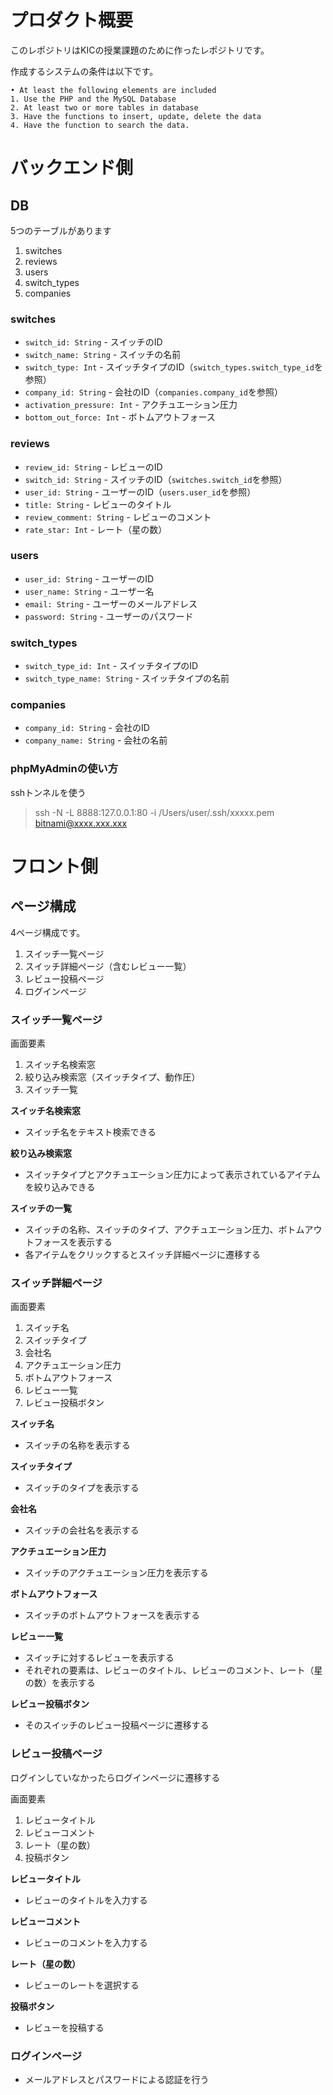 # プロダクト概要
このレポジトリはKICの授業課題のために作ったレポジトリです。

作成するシステムの条件は以下です。
```
• At least the following elements are included
1. Use the PHP and the MySQL Database
2. At least two or more tables in database
3. Have the functions to insert, update, delete the data
4. Have the function to search the data.
```

# バックエンド側
## DB
5つのテーブルがあります
1. switches
2. reviews
3. users
4. switch_types
5. companies

### switches
- `switch_id: String` - スイッチのID
- `switch_name: String` - スイッチの名前
- `switch_type: Int` - スイッチタイプのID（`switch_types.switch_type_id`を参照）
- `company_id: String` - 会社のID（`companies.company_id`を参照）
- `activation_pressure: Int` - アクチュエーション圧力
- `bottom_out_force: Int` - ボトムアウトフォース

### reviews
- `review_id: String` - レビューのID
- `switch_id: String` - スイッチのID（`switches.switch_id`を参照）
- `user_id: String` - ユーザーのID（`users.user_id`を参照）
- `title: String` - レビューのタイトル
- `review_comment: String` - レビューのコメント
- `rate_star: Int` - レート（星の数）

### users
- `user_id: String` - ユーザーのID
- `user_name: String` - ユーザー名
- `email: String` - ユーザーのメールアドレス
- `password: String` - ユーザーのパスワード

### switch_types
- `switch_type_id: Int` - スイッチタイプのID
- `switch_type_name: String` - スイッチタイプの名前

### companies
- `company_id: String` - 会社のID
- `company_name: String` - 会社の名前



### phpMyAdminの使い方
sshトンネルを使う

> ssh -N -L 8888:127.0.0.1:80 -i /Users/user/.ssh/xxxxx.pem bitnami@xxxx.xxx.xxx


# フロント側
## ページ構成
4ページ構成です。
1. スイッチ一覧ページ
2. スイッチ詳細ページ（含むレビュー一覧）
3. レビュー投稿ページ
4. ログインページ

### スイッチ一覧ページ
画面要素
1. スイッチ名検索窓
2. 絞り込み検索窓（スイッチタイプ、動作圧）
3. スイッチ一覧

**スイッチ名検索窓**
- スイッチ名をテキスト検索できる

**絞り込み検索窓**
- スイッチタイプとアクチュエーション圧力によって表示されているアイテムを絞り込みできる

**スイッチの一覧**
- スイッチの名称、スイッチのタイプ、アクチュエーション圧力、ボトムアウトフォースを表示する
- 各アイテムをクリックするとスイッチ詳細ページに遷移する

### スイッチ詳細ページ
画面要素
1. スイッチ名
2. スイッチタイプ
3. 会社名
4. アクチュエーション圧力
5. ボトムアウトフォース
6. レビュー一覧
7. レビュー投稿ボタン

**スイッチ名**
- スイッチの名称を表示する

**スイッチタイプ**
- スイッチのタイプを表示する

**会社名**
- スイッチの会社名を表示する

**アクチュエーション圧力**
- スイッチのアクチュエーション圧力を表示する

**ボトムアウトフォース**
- スイッチのボトムアウトフォースを表示する

**レビュー一覧**
- スイッチに対するレビューを表示する
- それぞれの要素は、レビューのタイトル、レビューのコメント、レート（星の数）を表示する

**レビュー投稿ボタン**
- そのスイッチのレビュー投稿ページに遷移する

### レビュー投稿ページ
ログインしていなかったらログインページに遷移する

画面要素
1. レビュータイトル
2. レビューコメント
3. レート（星の数）
4. 投稿ボタン

**レビュータイトル**
- レビューのタイトルを入力する

**レビューコメント**
- レビューのコメントを入力する

**レート（星の数）**
- レビューのレートを選択する

**投稿ボタン**
- レビューを投稿する

### ログインページ
- メールアドレスとパスワードによる認証を行う
```